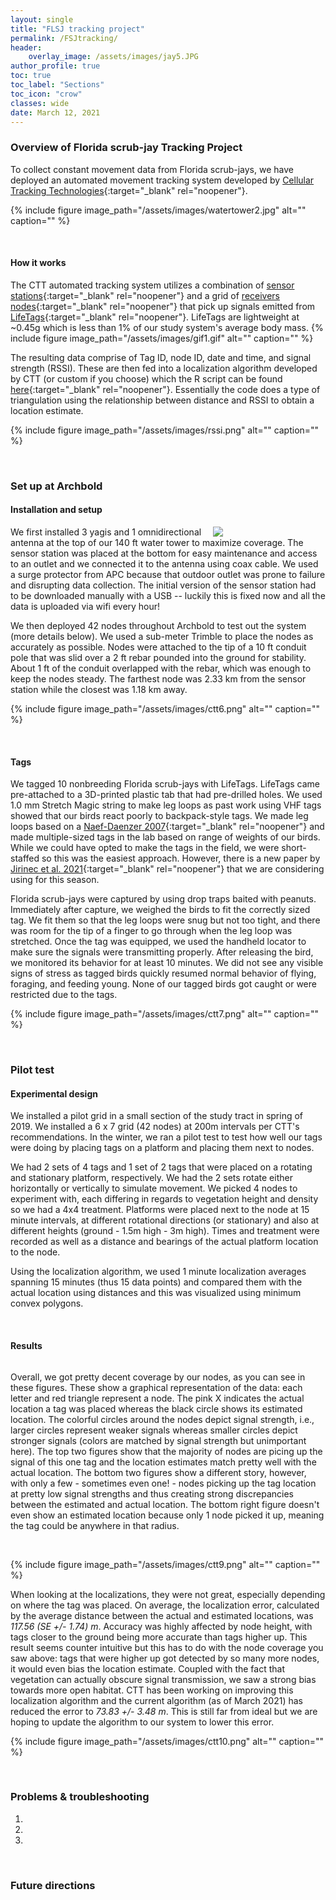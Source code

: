 ```yaml
---
layout: single
title: "FLSJ tracking project"
permalink: /FSJtracking/
header:
    overlay_image: /assets/images/jay5.JPG
author_profile: true
toc: true
toc_label: "Sections"
toc_icon: "crow"
classes: wide
date: March 12, 2021
---
```


### Overview of Florida scrub-jay Tracking Project 

To collect constant movement data from Florida scrub-jays, we have deployed an automated movement tracking system developed by [Cellular Tracking Technologies](https://celltracktech.com/){:target="_blank" rel="noopener"}. 

{% include figure image_path="/assets/images/watertower2.jpg" alt="" caption="" %}

<br>

#### How it works

The CTT automated tracking system utilizes a combination of [sensor stations](https://celltracktech.com/products/tag-system/ctt-sensorstation/){:target="_blank" rel="noopener"} and a grid of [receivers nodes](https://celltracktech.com/products/tag-system/ctt-node/){:target="_blank" rel="noopener"} that pick up signals emitted from [LifeTags](https://celltracktech.com/products/tag-system/lifetag/){:target="_blank" rel="noopener"}. LifeTags are lightweight at ~0.45g which is less than 1% of our study system's average body mass. 
{% include figure image_path="/assets/images/gif1.gif" alt="" caption="" %}

The resulting data comprise of Tag ID, node ID, date and time, and signal strength (RSSI). These are then fed into a localization algorithm developed by CTT (or custom if you choose) which the R script can be found [here](https://cellular-tracking-technologies.github.io/localization-methods.html){:target="_blank" rel="noopener"}. Essentially the code does a type of triangulation using the relationship between distance and RSSI to obtain a location estimate. 

{% include figure image_path="/assets/images/rssi.png" alt="" caption="" %}

<br>

### Set up at Archbold
#### Installation and setup

<figure style="width: 300px" class="align-right">
  <img align = "right" src = "/assets/images/ctt0.jpg">
</figure>


We first installed 3 yagis and 1 omnidirectional antenna at the top of our 140 ft water tower to maximize coverage. The sensor station was placed at the bottom for easy maintenance and access to an outlet and we connected it to the antenna using coax cable. We used a surge protector from APC because that outdoor outlet was prone to failure and disrupting data collection. The initial version of the sensor station had to be downloaded manually with a USB -- luckily this is fixed now and all the data is uploaded via wifi every hour! 

We then deployed 42 nodes throughout Archbold to test out the system (more details below). We used a sub-meter Trimble to place the nodes as accurately as possible. Nodes were attached to the tip of a 10 ft conduit pole that was slid over a 2 ft rebar pounded into the ground for stability. About 1 ft of the conduit overlapped with the rebar, which was enough to keep the nodes steady. The farthest node was 2.33 km from the sensor station while the closest was 1.18 km away. 

{% include figure image_path="/assets/images/ctt6.png" alt="" caption="" %}

<br>

#### Tags
We tagged 10 nonbreeding Florida scrub-jays with LifeTags. LifeTags came pre-attached to a 3D-printed plastic tab that had pre-drilled holes. We used 1.0 mm Stretch Magic string to make leg loops as past work using VHF tags showed that our birds react poorly to backpack-style tags. We made leg loops based on a [Naef-Daenzer 2007](https://onlinelibrary.wiley.com/doi/10.1111/j.2007.0908-8857.03863.x){:target="_blank" rel="noopener"} and made multiple-sized tags in the lab based on range of weights of our birds. While we could have opted to make the tags in the field, we were short-staffed so this was the easiest approach. However, there is a new paper by [Jirinec et al. 2021](https://onlinelibrary.wiley.com/doi/epdf/10.1111/jofo.12353){:target="_blank" rel="noopener"} that we are considering using for this season. 

Florida scrub-jays were captured by using drop traps baited with peanuts. Immediately after capture, we weighed the birds to fit the correctly sized tag. We fit them so that the leg loops were snug but not too tight, and there was room for the tip of a finger to go through when the leg loop was stretched. Once the tag was equipped, we used the handheld locator to make sure the signals were transmitting properly. After releasing the bird, we monitored its behavior for at least 10 minutes. We did not see any visible signs of stress as tagged birds quickly resumed normal behavior of flying, foraging, and feeding young. None of our tagged birds got caught or were restricted due to the tags. 

{% include figure image_path="/assets/images/ctt7.png" alt="" caption="" %}


<br>

### Pilot test
#### Experimental design
We installed a pilot grid in a small section of the study tract in spring of 2019. We installed a 6 x 7 grid (42 nodes) at 200m intervals per CTT's recommendations. In the winter, we ran a pilot test to test how well our tags were doing by placing tags on a platform and placing them next to nodes. 

We had 2 sets of 4 tags and 1 set of 2 tags that were placed on a rotating and stationary platform, respectively. We had the 2 sets rotate either horizontally or vertically to simulate movement. We picked 4 nodes to experiment with, each differing in regards to vegetation height and density so we had a 4x4 treatment. Platforms were placed next to the node at 15 minute intervals, at different rotational directions (or stationary) and also at different heights (ground - 1.5m high - 3m high). Times and treatment were recorded as well as a distance and bearings of the actual platform location to the node.

Using the localization algorithm, we used 1 minute localization averages spanning 15 minutes (thus 15 data points) and compared them with the actual location using distances and this was visualized using minimum convex polygons. 

<br>

#### Results
<figure style="width: 400px" class="align-right">
  <img src="{{ site.url }}{{ site.baseurl }}/assets/images/ctt8.png" alt="">
</figure> 

Overall, we got pretty decent coverage by our nodes, as you can see in these figures. These show a graphical representation of the data: each letter and red triangle represent a node. The pink X indicates the actual location a tag was placed whereas the black circle shows its estimated location. The colorful circles around the nodes depict signal strength, i.e., larger circles represent weaker signals whereas smaller circles depict stronger signals (colors are matched by signal strength but unimportant here). The top two figures show that the majority of nodes are picing up the signal of this one tag and the location estimates match pretty well with the actual location. The bottom two figures show a different story, however, with only a few - sometimes even one! - nodes picking up the tag location at pretty low signal strengths and thus creating strong discrepancies between the estimated and actual location. The bottom right figure doesn't even show an estimated location because only 1 node picked it up, meaning the tag could be anywhere in that radius. 

<br> 

{% include figure image_path="/assets/images/ctt9.png" alt="" caption="" %}

When looking at the localizations, they were not great, especially depending on where the tag was placed. On average, the localization error, calculated by the average distance between the actual and estimated locations, was *117.56 (SE +/- 1.74) m*. Accuracy was highly affected by node height, with tags closer to the ground being more accurate than tags higher up. This result seems counter intuitive but this has to do with the node coverage you saw above: tags that were higher up got detected by so many more nodes, it would even bias the location estimate. Coupled with the fact that vegetation can actually obscure signal transmission, we saw a strong bias towards more open habitat. CTT has been working on improving this localization algorithm and the current algorithm (as of March 2021) has reduced the error to *73.83 +/- 3.48 m*. This is still far from ideal but we are hoping to update the algorithm to our system to lower this error. 

{% include figure image_path="/assets/images/ctt10.png" alt="" caption="" %}

<br>

### Problems & troubleshooting

1. 
2.
3.

<br>

### Future directions


